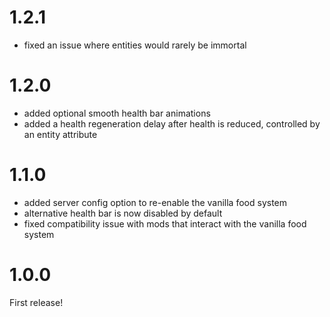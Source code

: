 # 1.2.1

- fixed an issue where entities would rarely be immortal

# 1.2.0

- added optional smooth health bar animations
- added a health regeneration delay after health is reduced, controlled by an entity attribute

# 1.1.0

- added server config option to re-enable the vanilla food system
- alternative health bar is now disabled by default
- fixed compatibility issue with mods that interact with the vanilla food system

# 1.0.0

First release!

#